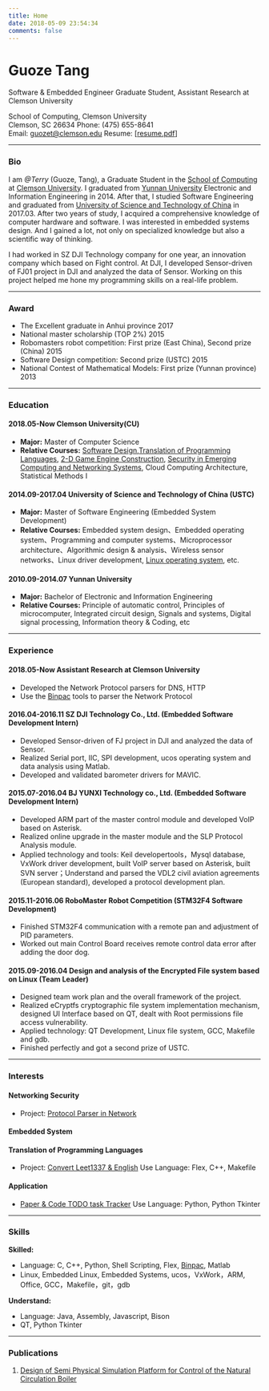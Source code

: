```yaml
---
title: Home
date: 2018-05-09 23:54:34
comments: false
---
```


# **Guoze Tang**

Software & Embedded Engineer 
Graduate Student, Assistant Research at Clemson University  

School of Computing, Clemson University  
Clemson, SC 26634
Phone: (475) 655-8641  
Email: guozet@clemson.edu
Resume: [[resume.pdf](http://guozet.me/about/resume.pdf)]

---

### Bio

I am *@Terry* (Guoze, Tang), a Graduate Student in the [School of Computing](http://www.clemson.edu/ces/computing/) at [Clemson University](http://www.clemson.edu/). I graduated from [Yunnan University](https://en.wikipedia.org/wiki/Yunnan_University) Electronic and Information Engineering in 2014. After that, I studied Software Engineering and graduated from [University of Science and Technology of China](https://en.wikipedia.org/wiki/University_of_Science_and_Technology_of_China) in 2017.03. After two years of study, I acquired a comprehensive knowledge of computer hardware and software. I was interested in embedded systems design. And I gained a lot, not only on specialized knowledge but also a scientific way of thinking.

I had worked in SZ DJI Technology company for one year, an innovation company which based on Fight control. At DJI, I developed Sensor-driven of FJ01 project in DJI and analyzed the data of Sensor. Working on this project helped me hone my programming skills on a real-life problem.  

---

### Award

- The Excellent graduate in Anhui province 2017  
- National master scholarship (TOP 2%) 2015  
- Robomasters robot competition: First prize (East China), Second prize (China) 2015  
- Software Design competition: Second prize (USTC) 2015  
- National Contest of Mathematical Models: First prize (Yunnan province) 2013  

---

### Education

#### 2018.05-Now Clemson University(CU)

- **Major:** Master of Computer Science
- **Relative Courses:** [Software Design](https://people.cs.clemson.edu/~malloy/courses/8700-2018/index.html),[Translation of Programming Languages](https://people.cs.clemson.edu/~malloy/courses/8270-2017/index.html), [2-D Game Engine Construction](https://people.cs.clemson.edu/~malloy/courses/4160-2018fall/index.html),  [Security in Emerging Computing and Networking Systems](https://people.cs.clemson.edu/~hongxih/teaching/2018fall/cpcs8580/2018fall.htm), Cloud Computing Architecture, Statistical Methods I

#### 2014.09-2017.04 University of Science and Technology of China (USTC)

- **Major:** Master of Software Engineering (Embedded System Development)
- **Relative Courses:** Embedded system design、Embedded operating system、Programming and computer systems、Microprocessor architecture、Algorithmic design & analysis、Wireless sensor networks、Linux driver development, [Linux operating system](https://mooc.study.163.com/course/1000029000?tid=1000037000), etc.  

#### 2010.09-2014.07 Yunnan University

- **Major:** Bachelor of Electronic and Information Engineering  
- **Relative Courses:** Principle of automatic control, Principles of microcomputer, Integrated circuit design, Signals and systems, Digital signal processing, Information theory & Coding, etc

---

### Experience

#### 2018.05-Now Assistant Research at Clemson University

- Developed the Network Protocol parsers for DNS, HTTP
- Use the [Binpac](https://www.bro.org/sphinx/components/binpac/README.html) tools to parser the Network Protocol

#### 2016.04-2016.11 SZ DJI Technology Co., Ltd. (Embedded Software Development Intern)

- Developed Sensor-driven of FJ project in DJI and analyzed the data of Sensor.
- Realized Serial port, IIC, SPI development, ucos operating system and data analysis using Matlab.
- Developed and validated barometer drivers for MAVIC.

#### 2015.07-2016.04 BJ YUNXI Technology co., Ltd. (Embedded Software Development Intern)  

- Developed ARM part of the master control module and developed VoIP based on Asterisk.  
- Realized online upgrade in the master module and the SLP Protocol Analysis module.  
- Applied technology and tools: Keil developertools，Mysql database, VxWork driver development, built VoIP server based on Asterisk, built SVN server；Understand and parsed the VDL2 civil aviation agreements (European standard), developed a protocol development plan.

#### 2015.11-2016.06 RoboMaster Robot Competition (STM32F4 Software Development)

- Finished STM32F4 communication with a remote pan and adjustment of PID parameters.
- Worked out main Control Board receives remote control data error after adding the door dog.

#### 2015.09-2016.04 Design and analysis of the Encrypted File system based on Linux (Team Leader)

- Designed team work plan and the overall framework of the project.
- Realized eCryptfs cryptographic file system implementation mechanism, designed UI Interface based on QT, dealt with Root permissions file access vulnerability.
- Applied technology: QT Development, Linux file system, GCC, Makefile and gdb.
- Finished perfectly and got a second prize of USTC.

---

### Interests

#### Networking Security

- Project: [Protocol Parser in Network](https://github.com/guozetang/Protocol_Parser)

#### Embedded System

#### Translation of Programming Languages
  
- Project: [Convert Leet1337 & English](https://github.com/guozetang/convertleet1337_english)
  Use Language: Flex, C++, Makefile

#### Application

- [Paper & Code TODO task Tracker](https://github.com/guozetang/paper_code_tracker)
  Use Language: Python, Python Tkinter

---

### Skills

**Skilled:**

- Language: C, C++, Python, Shell Scripting, Flex, [Binpac](https://www.bro.org/sphinx/components/binpac/README.html), Matlab
- Linux, Embedded Linux, Embedded Systems, ucos，VxWork，ARM, Office, GCC，Makefile，git，gdb

**Understand:**

- Language: Java, Assembly, Javascript, Bison
- QT, Python Tkinter

---

### Publications

1. [Design of Semi Physical Simulation Platform for Control of the Natural Circulation Boiler](https://drive.google.com/open?id=1hWslNK0es94TkyLHxB-3ZWm2VPupseUn)
